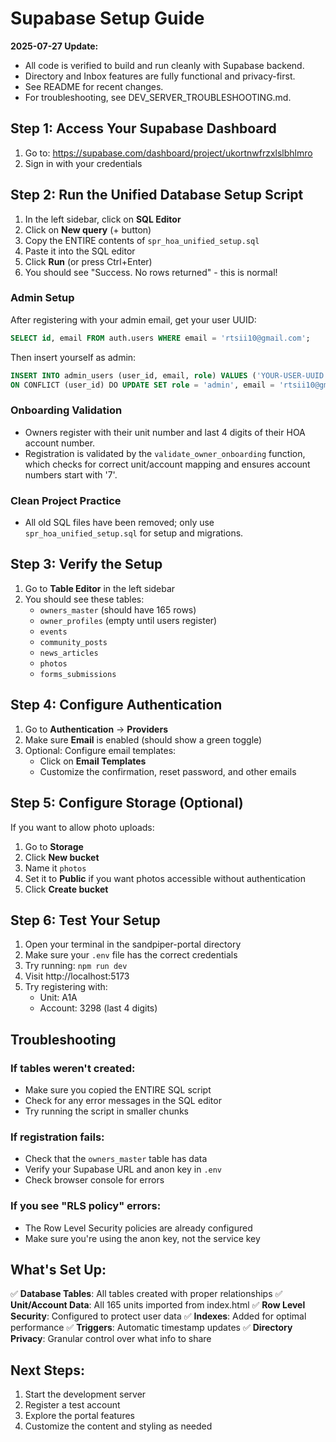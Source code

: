# Supabase Setup Guide

**2025-07-27 Update:**
- All code is verified to build and run cleanly with Supabase backend.
- Directory and Inbox features are fully functional and privacy-first.
- See README for recent changes.
- For troubleshooting, see DEV_SERVER_TROUBLESHOOTING.md.

## Step 1: Access Your Supabase Dashboard
1. Go to: https://supabase.com/dashboard/project/ukortnwfrzxlslbhlmro
2. Sign in with your credentials

## Step 2: Run the Unified Database Setup Script
1. In the left sidebar, click on **SQL Editor**
2. Click on **New query** (+ button)
3. Copy the ENTIRE contents of `spr_hoa_unified_setup.sql`
4. Paste it into the SQL editor
5. Click **Run** (or press Ctrl+Enter)
6. You should see "Success. No rows returned" - this is normal!

### Admin Setup
After registering with your admin email, get your user UUID:
```sql
SELECT id, email FROM auth.users WHERE email = 'rtsii10@gmail.com';
```
Then insert yourself as admin:
```sql
INSERT INTO admin_users (user_id, email, role) VALUES ('YOUR-USER-UUID', 'rtsii10@gmail.com', 'admin')
ON CONFLICT (user_id) DO UPDATE SET role = 'admin', email = 'rtsii10@gmail.com';
```

### Onboarding Validation
- Owners register with their unit number and last 4 digits of their HOA account number.
- Registration is validated by the `validate_owner_onboarding` function, which checks for correct unit/account mapping and ensures account numbers start with '7'.

### Clean Project Practice
- All old SQL files have been removed; only use `spr_hoa_unified_setup.sql` for setup and migrations.

## Step 3: Verify the Setup
1. Go to **Table Editor** in the left sidebar
2. You should see these tables:
   - `owners_master` (should have 165 rows)
   - `owner_profiles` (empty until users register)
   - `events`
   - `community_posts`
   - `news_articles`
   - `photos`
   - `forms_submissions`

## Step 4: Configure Authentication
1. Go to **Authentication** → **Providers**
2. Make sure **Email** is enabled (should show a green toggle)
3. Optional: Configure email templates:
   - Click on **Email Templates**
   - Customize the confirmation, reset password, and other emails

## Step 5: Configure Storage (Optional)
If you want to allow photo uploads:
1. Go to **Storage**
2. Click **New bucket**
3. Name it `photos`
4. Set it to **Public** if you want photos accessible without authentication
5. Click **Create bucket**

## Step 6: Test Your Setup
1. Open your terminal in the sandpiper-portal directory
2. Make sure your `.env` file has the correct credentials
3. Try running: `npm run dev`
4. Visit http://localhost:5173
5. Try registering with:
   - Unit: A1A
   - Account: 3298 (last 4 digits)

## Troubleshooting

### If tables weren't created:
- Make sure you copied the ENTIRE SQL script
- Check for any error messages in the SQL editor
- Try running the script in smaller chunks

### If registration fails:
- Check that the `owners_master` table has data
- Verify your Supabase URL and anon key in `.env`
- Check browser console for errors

### If you see "RLS policy" errors:
- The Row Level Security policies are already configured
- Make sure you're using the anon key, not the service key

## What's Set Up:

✅ **Database Tables**: All tables created with proper relationships
✅ **Unit/Account Data**: All 165 units imported from index.html
✅ **Row Level Security**: Configured to protect user data
✅ **Indexes**: Added for optimal performance
✅ **Triggers**: Automatic timestamp updates
✅ **Directory Privacy**: Granular control over what info to share

## Next Steps:
1. Start the development server
2. Register a test account
3. Explore the portal features
4. Customize the content and styling as needed